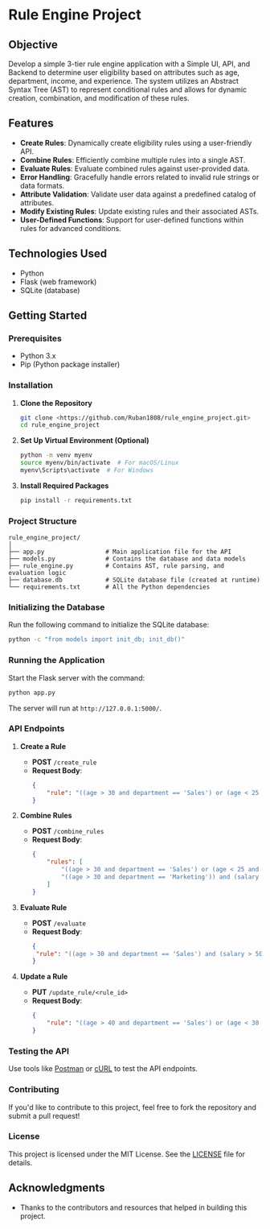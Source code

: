 # Rule Engine Project

## Objective

Develop a simple 3-tier rule engine application with a Simple UI, API, and Backend to determine user eligibility based on attributes such as age, department, income, and experience. The system utilizes an Abstract Syntax Tree (AST) to represent conditional rules and allows for dynamic creation, combination, and modification of these rules.

## Features

- **Create Rules**: Dynamically create eligibility rules using a user-friendly API.
- **Combine Rules**: Efficiently combine multiple rules into a single AST.
- **Evaluate Rules**: Evaluate combined rules against user-provided data.
- **Error Handling**: Gracefully handle errors related to invalid rule strings or data formats.
- **Attribute Validation**: Validate user data against a predefined catalog of attributes.
- **Modify Existing Rules**: Update existing rules and their associated ASTs.
- **User-Defined Functions**: Support for user-defined functions within rules for advanced conditions.

## Technologies Used

- Python
- Flask (web framework)
- SQLite (database)

## Getting Started

### Prerequisites

- Python 3.x
- Pip (Python package installer)

### Installation

1. **Clone the Repository**

   ```bash
   git clone <https://github.com/Ruban1808/rule_engine_project.git>
   cd rule_engine_project
   ```

2. **Set Up Virtual Environment (Optional)**

   ```bash
   python -m venv myenv
   source myenv/bin/activate  # For macOS/Linux
   myenv\Scripts\activate  # For Windows
   ```

3. **Install Required Packages**

   ```bash
   pip install -r requirements.txt
   ```

### Project Structure

```
rule_engine_project/
│
├── app.py                 # Main application file for the API
├── models.py              # Contains the database and data models
├── rule_engine.py         # Contains AST, rule parsing, and evaluation logic
├── database.db            # SQLite database file (created at runtime)
└── requirements.txt       # All the Python dependencies
```

### Initializing the Database

Run the following command to initialize the SQLite database:

```bash
python -c "from models import init_db; init_db()"
```

### Running the Application

Start the Flask server with the command:

```bash
python app.py
```

The server will run at `http://127.0.0.1:5000/`.

### API Endpoints

1. **Create a Rule**
   - **POST** `/create_rule`
   - **Request Body**:
     ```json
     {
         "rule": "((age > 30 and department == 'Sales') or (age < 25 AND department == 'Marketing')) and (salary > 50000 or experience > 5)"
     }
     ```

2. **Combine Rules**
   - **POST** `/combine_rules`
   - **Request Body**:
     ```json
     {
         "rules": [
             "((age > 30 and department == 'Sales') or (age < 25 and department == 'Marketing')) and (salary > 50000 or experience > 5)",
             "((age > 30 and department == 'Marketing')) and (salary > 20000 or experience > 5)"
         ]
     }
     ```

3. **Evaluate Rule**
   - **POST** `/evaluate`
   - **Request Body**:
     ```json
     {
      "rule": "((age > 30 and department == 'Sales') and (salary > 50000 and experience > 2))"
     }
     ```

4. **Update a Rule**
   - **PUT** `/update_rule/<rule_id>`
   - **Request Body**:
     ```json
     {
         "rule": "((age > 40 and department == 'Sales') or (age < 30 and department == 'Marketing'))"
     }
     ```

### Testing the API

Use tools like [Postman](https://www.postman.com/) or [cURL](https://curl.se/) to test the API endpoints.

### Contributing

If you'd like to contribute to this project, feel free to fork the repository and submit a pull request!

### License

This project is licensed under the MIT License. See the [LICENSE](LICENSE) file for details.

## Acknowledgments

- Thanks to the contributors and resources that helped in building this project.
